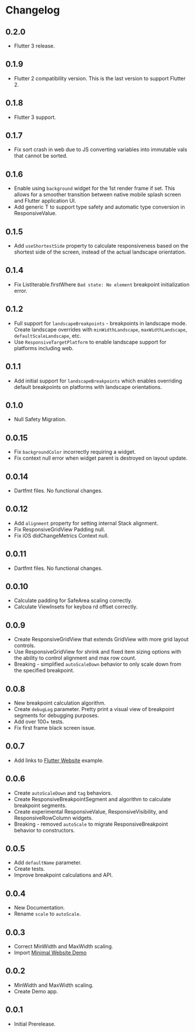 # Changelog

## 0.2.0
- Flutter 3 release.

## 0.1.9
- Flutter 2 compatibility version. This is the last version to support Flutter 2.

## 0.1.8
- Flutter 3 support.

## 0.1.7
- Fix sort crash in web due to JS converting variables into immutable vals that cannot be sorted.

## 0.1.6
-  Enable using `background` widget for the 1st render frame if set. This allows for a smoother transition between native mobile splash screen and Flutter application UI.
-  Add generic T to support type safety and automatic type conversion in ResponsiveValue.

## 0.1.5
- Add `useShortestSide` property to calculate responsiveness based on the shortest side of the screen, instead of the actual landscape orientation.

## 0.1.4
- Fix ListIterable.firstWhere `Bad state: No element` breakpoint initialization error.

## 0.1.2
- Full support for `landscapeBreakpoints` - breakpoints in landscape mode. Create landscape overrides with `minWidthLandscape`, `maxWidthLandscape`, `defaultScaleLandscape`, etc.
- Use `ResponsiveTargetPlatform` to enable landscape support for platforms including web.

## 0.1.1
- Add initial support for `landscapeBreakpoints` which enables overriding default breakpoints on platforms with landscape orientations.

## 0.1.0
- Null Safety Migration.

## 0.0.15
- Fix `backgroundColor` incorrectly requiring a widget.
- Fix context null error when widget parent is destroyed on layout update.

## 0.0.14
- Dartfmt files. No functional changes.

## 0.0.12
- Add `alignment` property for setting internal Stack alignment.
- Fix ResponsiveGridView Padding null.
- Fix iOS didChangeMetrics Context null.

## 0.0.11
- Dartfmt files. No functional changes.

## 0.0.10
- Calculate padding for SafeArea scaling correctly.
- Calculate ViewInsets for keyboa rd offset correctly.

## 0.0.9
- Create ResponsiveGridView that extends GridView with more grid layout controls.
- Use ResponsiveGridView for shrink and fixed item sizing options with the ability to control alignment and max row count.
- Breaking - simplified `autoScaleDown` behavior to only scale down from the specified breakpoint.

## 0.0.8
- New breakpoint calculation algorithm.
- Create `debugLog` parameter. Pretty print a visual view of breakpoint segments for debugging purposes.
- Add over 100+ tests.
- Fix first frame black screen issue.

## 0.0.7
- Add links to [Flutter Website](https://github.com/Codelessly/FlutterWebsite) example.

## 0.0.6
- Create `autoScaleDown` and `tag` behaviors.
- Create ResponsiveBreakpointSegment and algorithm to calculate breakpoint segments.
- Create experimental ResponsiveValue, ResponsiveVisibility, and ResponsiveRowColumn widgets.
- Breaking - removed `autoScale` to migrate ResponsiveBreakpoint behavior to constructors.

## 0.0.5
- Add `defaultName` parameter.
- Create tests.
- Improve breakpoint calculations and API.

## 0.0.4
- New Documentation.
- Rename `scale` to `autoScale`.

## 0.0.3
- Correct MinWidth and MaxWidth scaling.
- Import [Minimal Website Demo](https://github.com/Codelessly/FlutterMinimalWebsite)

## 0.0.2
- MinWidth and MaxWidth scaling.
- Create Demo app.

## 0.0.1
- Initial Prerelease.